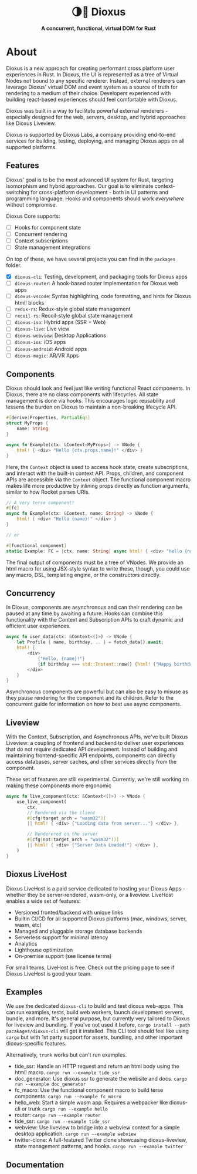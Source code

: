 <div align="center">
  <h1>🌗🚀 Dioxus</h1>
  <p>
    <strong>A concurrent, functional, virtual DOM for Rust</strong>
  </p>
</div>

# About

Dioxus is a new approach for creating performant cross platform user experiences in Rust. In Dioxus, the UI is represented as a tree of Virtual Nodes not bound to any specific renderer. Instead, external renderers can leverage Dioxus' virtual DOM and event system as a source of truth for rendering to a medium of their choice. Developers experienced with building react-based experiences should feel comfortable with Dioxus.

Dioxus was built in a way to facilitate powerful external renderers - especially designed for the web, servers, desktop, and hybrid approaches like Dioxus Liveview.

Dioxus is supported by Dioxus Labs, a company providing end-to-end services for building, testing, deploying, and managing Dioxus apps on all supported platforms.

## Features
Dioxus' goal is to be the most advanced UI system for Rust, targeting isomorphism and hybrid approaches. Our goal is to eliminate context-switching for cross-platform development - both in UI patterns and programming language. Hooks and components should work *everywhere* without compromise.

Dioxus Core supports:
- [ ] Hooks for component state
- [ ] Concurrent rendering
- [ ] Context subscriptions
- [ ] State management integrations

On top of these, we have several projects you can find in the `packages` folder.
- [x] `dioxus-cli`: Testing, development, and packaging tools for Dioxus apps
- [ ] `dioxus-router`: A hook-based router implementation for Dioxus web apps
- [ ] `dioxus-vscode`: Syntax highlighting, code formatting, and hints for Dioxus html! blocks
- [ ] `redux-rs`: Redux-style global state management
- [ ] `recoil-rs`: Recoil-style global state management
- [ ] `dioxus-iso`: Hybrid apps (SSR + Web)
- [ ] `dioxus-live`: Live view
- [ ] `dioxus-webview`: Desktop Applications
- [ ] `dioxus-ios`: iOS apps
- [ ] `dioxus-android`: Android apps
- [ ] `dioxus-magic`: AR/VR Apps

## Components
Dioxus should look and feel just like writing functional React components. In Dioxus, there are no class components with lifecycles. All state management is done via hooks. This encourages logic reusability and lessens the burden on Dioxus to maintain a non-breaking lifecycle API.

```rust
#[derive(Properties, PartialEq)]
struct MyProps {
    name: String
}

async fn Example(ctx: &Context<MyProps>) -> VNode {
    html! { <div> "Hello {ctx.props.name}!" </div> }
}
```

Here, the `Context` object is used to access hook state, create subscriptions, and interact with the built-in context API. Props, children, and component APIs are accessible via the `Context` object. The functional component macro makes life more productive by inlining props directly as function arguments, similar to how Rocket parses URIs.

```rust
// A very terse component!
#[fc]
async fn Example(ctx: &Context, name: String) -> VNode {
    html! { <div> "Hello {name}!" </div> }
}

// or

#[functional_component]
static Example: FC = |ctx, name: String| async html! { <div> "Hello {name}!" </div> }; 
```

The final output of components must be a tree of VNodes. We provide an html macro for using JSX-style syntax to write these, though, you could use any macro, DSL, templating engine, or the constructors directly. 

## Concurrency
In Dioxus, components are asynchronous and can their rendering can be paused at any time by awaiting a future. Hooks can combine this functionality with the Context and Subscription APIs to craft dynamic and efficient user experiences. 

```rust
async fn user_data(ctx: &Context<()>) -> VNode {
    let Profile { name, birthday, .. } = fetch_data().await;
    html! {
        <div>
            {"Hello, {name}!"}
            {if birthday === std::Instant::now() {html! {"Happy birthday!"}}}
        </div>
    }
}
```
Asynchronous components are powerful but can also be easy to misuse as they pause rendering for the component and its children. Refer to the concurrent guide for information on how to best use async components. 

## Liveview
With the Context, Subscription, and Asynchronous APIs, we've built Dioxus Liveview: a coupling of frontend and backend to deliver user experiences that do not require dedicated API development. Instead of building and maintaining frontend-specific API endpoints, components can directly access databases, server caches, and other services directly from the component.

These set of features are still experimental. Currently, we're still working on making these components more ergonomic

```rust
async fn live_component(ctx: &Context<()>) -> VNode {
    use_live_component(
        ctx,
        // Rendered via the client
        #[cfg(target_arch = "wasm32")]
        || html! { <div> {"Loading data from server..."} </div> },

        // Renderered on the server
        #[cfg(not(target_arch = "wasm32"))]
        || html! { <div> {"Server Data Loaded!"} </div> },
    )
}
```

## Dioxus LiveHost
Dioxus LiveHost is a paid service dedicated to hosting your Dioxus Apps - whether they be server-rendered, wasm-only, or a liveview. LiveHost enables a wide set of features:

- Versioned fronted/backend with unique links
- Builtin CI/CD for all supported Dioxus platforms (mac, windows, server, wasm, etc)
- Managed and pluggable storage database backends
- Serverless support for minimal latency
- Analytics
- Lighthouse optimization
- On-premise support (see license terms)

For small teams, LiveHost is free. Check out the pricing page to see if Dioxus LiveHost is good your team.

## Examples
We use the dedicated `dioxus-cli` to build and test dioxus web-apps. This can run examples, tests, build web workers, launch development servers, bundle, and more. It's general purpose, but currently very tailored to Dioxus for liveview and bundling. If you've not used it before, `cargo install --path pacakages/dioxus-cli` will get it installed. This CLI tool should feel like using `cargo` but with 1st party support for assets, bundling, and other important dioxus-specific features.

Alternatively, `trunk` works but can't run examples.

- tide_ssr: Handle an HTTP request and return an html body using the html! macro. `cargo run --example tide_ssr`
- doc_generator: Use dioxus ssr to generate the website and docs. `cargo run --example doc_generator`
- fc_macro: Use the functional component macro to build terse components. `cargo run --example fc_macro`
- hello_web: Start a simple wasm app. Requires a webpacker like dioxus-cli or trunk `cargo run --example hello`
- router: `cargo run --example router`
- tide_ssr: `cargo run --example tide_ssr`
- webview: Use liveview to bridge into a webview context for a simple desktop application. `cargo run --example webview`
- twitter-clone: A full-featured Twitter clone showcasing dioxus-liveview, state management patterns, and hooks. `cargo run --example twitter`

## Documentation


